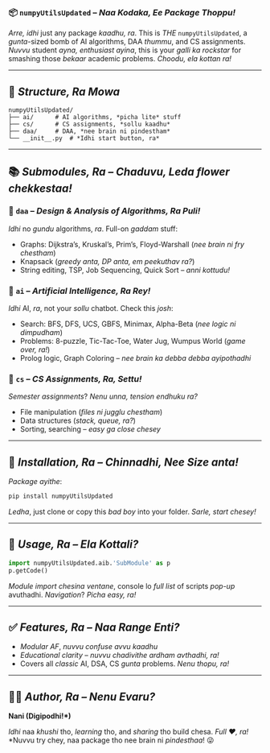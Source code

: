 

### 📦 `numpyUtilsUpdated` – *Naa Kodaka, Ee Package Thoppu!*

*Arre, idhi* just any package *kaadhu, ra*. This is *THE* `numpyUtilsUpdated`, a *gunta*-sized bomb of AI algorithms, DAA *thummu*, and CS assignments. *Nuvvu* student *ayna, enthusiast ayina*, this is your *galli ka rockstar* for smashing those *bekaar* academic problems. *Choodu, ela kottan ra!*

---

## 📁 *Structure, Ra Mowa*

```
numpyUtilsUpdated/
├── ai/      # AI algorithms, *picha lite* stuff
├── cs/      # CS assignments, *sollu kaadhu*
├── daa/     # DAA, *nee brain ni pindestham*
└── __init__.py  # *Idhi start button, ra*
```

---

## 📚 *Submodules, Ra – Chaduvu, Leda flower chekkestaa!*

### 🔹 `daa` – *Design & Analysis of Algorithms, Ra Puli!*

*Idhi* no *gundu* algorithms, *ra*. Full-on *gaddam* stuff:
- Graphs: Dijkstra’s, Kruskal’s, Prim’s, Floyd-Warshall (*nee brain ni fry chestham*)
- Knapsack (*greedy anta, DP anta, em peekuthav ra?*)
- String editing, TSP, Job Sequencing, Quick Sort – *anni kottudu!*

### 🔹 `ai` – *Artificial Intelligence, Ra Rey!*

*Idhi* AI, *ra*, not your *sollu* chatbot. Check this *josh*:
- Search: BFS, DFS, UCS, GBFS, Minimax, Alpha-Beta (*nee logic ni dimpudham*)
- Problems: 8-puzzle, Tic-Tac-Toe, Water Jug, Wumpus World (*game over, ra!*)
- Prolog logic, Graph Coloring – *nee brain ka debba debba ayipothadhi*

### 🔹 `cs` – *CS Assignments, Ra, Settu!*

*Semester assignments*? *Nenu unna, tension endhuku ra?*
- File manipulation (*files ni jugglu chestham*)
- Data structures (*stack, queue, ra?*)
- Sorting, searching – *easy ga close chesey*

---

## 🚀 *Installation, Ra – Chinnadhi, Nee Size anta!*

*Package ayithe*:
```bash
pip install numpyUtilsUpdated
```
*Ledha*, just clone or copy this *bad boy* into your folder. *Sarle, start chesey!*

---

## 🧠 *Usage, Ra – Ela Kottali?*

```python
import numpyUtilsUpdated.aib.'SubModule' as p
p.getCode()
```

*Module import chesina ventane*, console lo *full list* of scripts *pop-up* avuthadhi. *Navigation*? *Picha easy, ra!*

---

## ✅ *Features, Ra – Naa Range Enti?*

- *Modular AF*, *nuvvu confuse avvu kaadhu*
- *Educational clarity* – *nuvvu chadivithe ardham avthadhi, ra!*
- Covers all *classic* AI, DSA, CS *gunta* problems. *Nenu thopu, ra!*

---

## 👨‍💻 *Author, Ra – Nenu Evaru?*

**Nani (Digipodhi!*)**  


*Idhi* naa *khushi* tho, *learning* tho, and *sharing* tho build chesa. *Full ❤️, ra!* *Nuvvu try chey, naa package tho nee brain ni *pindesthaa*! 😜

